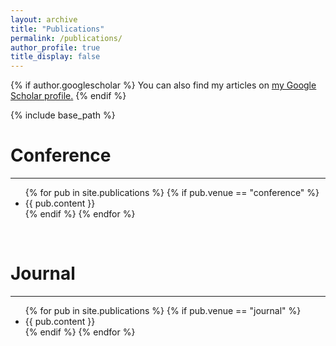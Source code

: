 ```yaml
---
layout: archive
title: "Publications"
permalink: /publications/
author_profile: true
title_display: false
---
```


{% if author.googlescholar %}
  You can also find my articles on
  <u>
    <a href="{{author.googlescholar}}">my Google Scholar profile</a>.</u>
{% endif %}

{% include base_path %}

Conference
======
------
<div class="main">
  <ul>
  {% for pub in site.publications %}
    {% if pub.venue == "conference" %}
    <li>
      {{ pub.content }}
    </li>
    {% endif %}
  {% endfor %}
  </ul>
</div><br>

Journal
======
------
<div class='main'>
  <ul>
  {% for pub in site.publications %}
    {% if pub.venue == "journal" %}
    <li>
      {{ pub.content }}
    </li>
    {% endif %}
  {% endfor %}
  </ul>
</div>